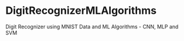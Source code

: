 # DigitRecognizerMLAlgorithms
Digit Recognizer using MNIST Data and ML Algorithms - CNN, MLP and SVM
